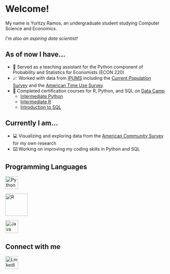 # Welcome!
My name is Yuritzy Ramos, an undergraduate student studying Computer Science and Economics. 

*I'm also an aspiring data scientist!*

## As of now I have...
- 🍏 Served as a teaching assistant for the Python component of Probability and Statistics for Economists (ECON 220)
- 📈 Worked with data from [IPUMS](https://www.ipums.org) including the [Current Population Survey](https://cps.ipums.org/cps/) and the [American Time Use Survey](https://timeuse.ipums.org)
- 📑 Completed certification courses for R, Python, and SQL on [Data Camp](https://www.datacamp.com)
  * [Intermediate Python](https://www.datacamp.com/statement-of-accomplishment/course/858d701968df4224d3c34371634eb709d4c566eb)
  * [Intermediate R](https://www.datacamp.com/statement-of-accomplishment/course/ae6375b18b541280e50fcdbc414e018de806eacf)
  * [Introduction to SQL](https://www.datacamp.com/statement-of-accomplishment/course/28d617df6701d05ee35797c5d6378bce2fda8afc)

## Currently I am...
- 💻 Visualizing and exploring data from the [American Community Survey](https://usa.ipums.org/usa/) for my own research 
- ⌨️ Working on improving my coding skills in Python and SQL

## Programming Languages 
[<img alt="Python" width="40px" src="https://upload.wikimedia.org/wikipedia/commons/c/c3/Python-logo-notext.svg"/>](https://github.com/yuritzyramos/Python-and-R)

[<img alt="R" width="70px" src="https://upload.wikimedia.org/wikipedia/commons/d/d0/RStudio_logo_flat.svg"/>](https://github.com/yuritzyramos/Python-and-R)

[<img alt="Java" width="40px" src="https://upload.wikimedia.org/wikipedia/en/3/30/Java_programming_language_logo.svg"/>](https://github.com/yuritzyramos/Java)

## Connect with me 
[<img alt="LinkedIn" width="40px" src="https://upload.wikimedia.org/wikipedia/commons/c/ca/LinkedIn_logo_initials.png" />](https://www.linkedin.com/in/yuritzy-ramos/)
